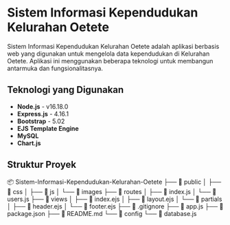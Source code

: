 # Sistem Informasi Kependudukan Kelurahan Oetete

Sistem Informasi Kependudukan Kelurahan Oetete adalah aplikasi berbasis web yang digunakan untuk mengelola data kependudukan di Kelurahan Oetete. Aplikasi ini menggunakan beberapa teknologi untuk membangun antarmuka dan fungsionalitasnya.

## Teknologi yang Digunakan

- **Node.js** - v16.18.0
- **Express.js** - 4.16.1
- **Bootstrap** - 5.02
- **EJS Template Engine**
- **MySQL**
- **Chart.js**

## Struktur Proyek

📦 Sistem-Informasi-Kependudukan-Kelurahan-Oetete
├── 📂 public
│ ├── 📂 css
│ ├── 📂 js
│ └── 📂 images
├── 📂 routes
│ ├── 📄 index.js
│ └── 📄 users.js
├── 📂 views
│ ├── 📄 index.ejs
│ ├── 📄 layout.ejs
│ └── 📂 partials
│ ├── 📄 header.ejs
│ └── 📄 footer.ejs
├── 📄 .gitignore
├── 📄 app.js
├── 📄 package.json
├── 📄 README.md
└── 📂 config
└── 📄 database.js